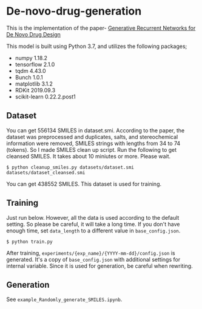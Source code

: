 # De-novo-drug-generation

This is the implementation of the paper- [Generative Recurrent Networks for De Novo Drug Design](https://pubmed.ncbi.nlm.nih.gov/29095571/)

This model is built using Python 3.7, and utilizes the following packages;

- numpy 1.18.2
- tensorflow 2.1.0
- tqdm 4.43.0
- Bunch 1.0.1
- matplotlib 3.1.2
- RDKit 2019.09.3
- scikit-learn 0.22.2.post1

## Dataset

You can get 556134 SMILES in dataset.smi. According to the paper, the dataset was preprocessed and duplicates, salts, and stereochemical information were removed, SMILES strings with lengths from 34 to 74 (tokens). So I made SMILES clean up script. Run the following to get cleansed SMILES. It takes about 10 miniutes or more. Please wait.

```
$ python cleanup_smiles.py datasets/dataset.smi datasets/dataset_cleansed.smi

```
You can get 438552 SMILES. This dataset is used for training.

## Training
Just run below. However, all the data is used according to the default setting. So please be careful, it will take a long time. If you don't have enough time, set ```data_length``` to a different value in ```base_config.json```.
```
$ python train.py
```
After training, ```experiments/{exp_name}/{YYYY-mm-dd}/config.json``` is generated. It's a copy of ```base_config.json``` with additional settings for internal variable. Since it is used for generation, be careful when rewriting.

## Generation
See ```example_Randomly_generate_SMILES.ipynb```.

